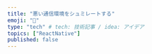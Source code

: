 ```yaml
---
title: "悪い通信環境をシュミレートする"
emoji: "📡"
type: "tech" # tech: 技術記事 / idea: アイデア
topics: ["ReactNative"]
published: false
---
```

